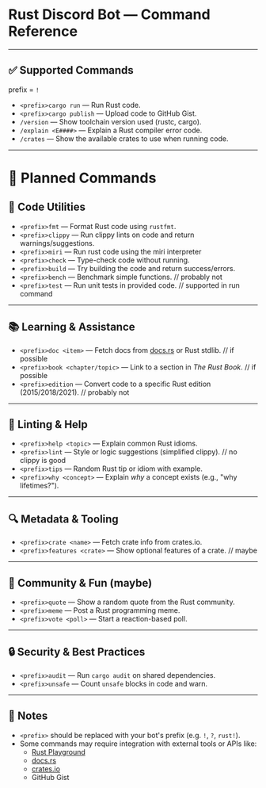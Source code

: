 # Rust Discord Bot — Command Reference

---

## ✅ Supported Commands

  prefix = `!`

- `<prefix>cargo run` — Run Rust code.
- `<prefix>cargo publish` — Upload code to GitHub Gist.
- `/version` — Show toolchain version used (rustc, cargo).
- `/explain <E####>` — Explain a Rust compiler error code.
- `/crates` — Show the available crates to use when running code.

---

# 🧪 Planned Commands

## 🔧 Code Utilities

- `<prefix>fmt` — Format Rust code using `rustfmt`.
- `<prefix>clippy` — Run clippy lints on code and return warnings/suggestions.
- `<prefix>miri` — Run rust code using the miri interpreter
- `<prefix>check` — Type-check code without running.
- `<prefix>build` — Try building the code and return success/errors.
- `<prefix>bench` — Benchmark simple functions. // probably not
- `<prefix>test` — Run unit tests in provided code. // supported in run command

---

## 📚 Learning & Assistance

- `<prefix>doc <item>` — Fetch docs from [docs.rs](https://docs.rs) or Rust stdlib. // if possible
- `<prefix>book <chapter/topic>` — Link to a section in *The Rust Book*.  // if possible
- `<prefix>edition` — Convert code to a specific Rust edition (2015/2018/2021). // probably not

---

## 🧠 Linting & Help

- `<prefix>help <topic>` — Explain common Rust idioms.
- `<prefix>lint` — Style or logic suggestions (simplified clippy).  // no clippy is good
- `<prefix>tips` — Random Rust tip or idiom with example.
- `<prefix>why <concept>` — Explain *why* a concept exists (e.g., "why lifetimes?").

---

## 🔍 Metadata & Tooling

- `<prefix>crate <name>` — Fetch crate info from crates.io.
- `<prefix>features <crate>` — Show optional features of a crate. // maybe

---

## 🎯 Community & Fun (maybe)

- `<prefix>quote` — Show a random quote from the Rust community.
- `<prefix>meme` — Post a Rust programming meme.
- `<prefix>vote <poll>` — Start a reaction-based poll.

---

## 🔒 Security & Best Practices

- `<prefix>audit` — Run `cargo audit` on shared dependencies.
- `<prefix>unsafe` — Count `unsafe` blocks in code and warn.

---

## 📝 Notes

- `<prefix>` should be replaced with your bot's prefix (e.g. `!`, `?`, `rust!`).
- Some commands may require integration with external tools or APIs like:
  - [Rust Playground](https://play.rust-lang.org/)
  - [docs.rs](https://docs.rs)
  - [crates.io](https://crates.io)
  - GitHub Gist
